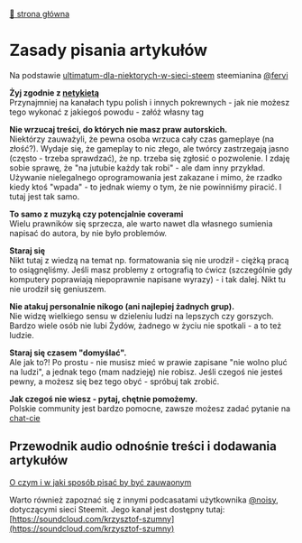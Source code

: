 [:rocket:  strona główna](/?id=podstawowe-informacje-o-steemit)

Zasady pisania artykułów
=====

Na podstawie [ultimatum-dla-niektorych-w-sieci-steem](https://steemit.com/polish/@fervi/ultimatum-dla-niektorych-w-sieci-steem) steemianina [@fervi](https://steemit.com/polish/@fervi)



**Żyj zgodnie z [netykietą](https://pl.wikipedia.org/wiki/Netykieta)**  
Przynajmniej na kanałach typu polish i innych pokrewnych - jak nie możesz tego wykonać z jakiegoś powodu - załóż własny tag


**Nie wrzucaj treści, do których nie masz praw autorskich.**  
Niektórzy zauważyli, że pewna osoba wrzuca cały czas gameplaye (na złość?). Wydaje się, że gameplay to nic złego, ale twórcy zastrzegają jasno (często - trzeba sprawdzać), że np. trzeba się zgłosić o pozwolenie. I zdaję sobie sprawę, że "na jutubie każdy tak robi" - ale dam inny przykład. Używanie nielegalnego oprogramowania jest zakazane i mimo, że rzadko kiedy ktoś "wpada" - to jednak wiemy o tym, że nie powinniśmy piracić. I tutaj jest tak samo.

**To samo z muzyką czy potencjalnie coverami**  
Wielu prawników się sprzecza, ale warto nawet dla własnego sumienia napisać do autora, by nie było problemów.

**Staraj się**  
Nikt tutaj z wiedzą na temat np. formatowania się nie urodził - ciężką pracą to osiągnęliśmy. Jeśli masz problemy z ortografią to ćwicz (szczególnie gdy komputery poprawiają niepoprawnie napisane wyrazy) - i tak dalej. Nikt tu nie urodził się geniuszem.

**Nie atakuj personalnie nikogo (ani najlepiej żadnych grup).**  
Nie widzę wielkiego sensu w dzieleniu ludzi na lepszych czy gorszych. Bardzo wiele osób nie lubi Żydów, żadnego w życiu nie spotkali - a to też ludzie.

**Staraj się czasem "domyślać".**  
Ale jak to?! Po prostu - nie musisz mieć w prawie zapisane "nie wolno pluć na ludzi", a jednak tego (mam nadzieję) nie robisz. Jeśli czegoś nie jesteś pewny, a możesz się bez tego obyć - spróbuj tak zrobić.

**Jak czegoś nie wiesz - pytaj, chętnie pomożemy.**  
Polskie community jest bardzo pomocne, zawsze możesz zadać pytanie na [chat-cie](https://steemit.chat/channel/polish)

## Przewodnik audio odnośnie treści i dodawania artykułów


[O czym i w jaki sposób pisać by być zauwaonym](https://steemit.com/dsound/@noisy2/o-czym-i-w-jaki-sposb-pisa-by-by-zauwaonym)

Warto również zapoznać się z innymi podcasatami użytkownika [@noisy](https://steemit.com/@noisy), dotyczącymi sieci Steemit.
Jego kanał jest dostępny tutaj: [https://soundcloud.com/krzysztof-szumny](https://soundcloud.com/krzysztof-szumny)
